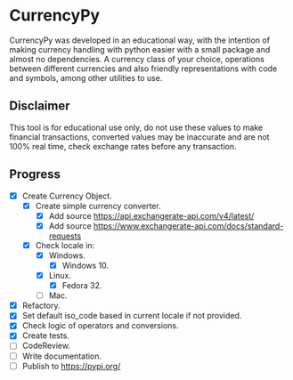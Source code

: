 # CurrencyPy

CurrencyPy was developed in an educational way, with the intention of making currency handling with python easier with a small package and almost no dependencies. A currency class of your choice, operations between different currencies and also friendly representations with code and symbols, among other utilities to use.

## Disclaimer

This tool is for educational use only, do not use these values to make financial transactions, converted values may be inaccurate and are not 100% real time, check exchange rates before any transaction.

## Progress

- [x] Create Currency Object.
  - [x] Create simple currency converter.
    - [X] Add source <https://api.exchangerate-api.com/v4/latest/>
    - [X] Add source <https://www.exchangerate-api.com/docs/standard-requests>
  - [X] Check locale in:
    - [X] Windows.
      - [X] Windows 10.
    - [x] Linux.
      - [x] Fedora 32.
    - [ ] Mac.
- [x] Refactory.
- [x] Set default iso_code based in current locale if not provided.
- [X] Check logic of operators and conversions.
- [X] Create tests.
- [ ] CodeReview.
- [ ] Write documentation.
- [ ] Publish to <https://pypi.org/>
